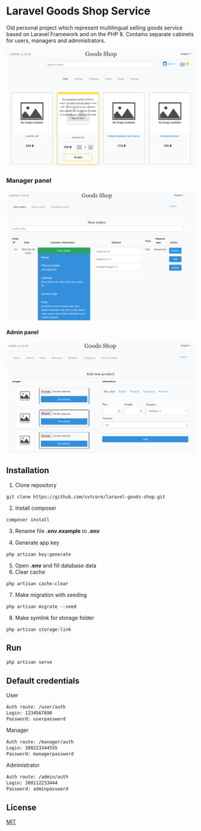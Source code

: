 # Laravel Goods Shop Service

Old personal project which represent multilingual selling goods service based on Laravel Framework and on the PHP 8. Contains separate cabinets for users, managers and administrators.


![Screenshoot](https://github.com/svtcore/laravel-goods-shop/blob/main/screenshots/screen_user_1.png)

### Manager panel
![Screenshoot](https://github.com/svtcore/laravel-goods-shop/blob/main/screenshots/screen_manager_1.png)

#### Admin panel
![Screenshoot](https://github.com/svtcore/laravel-goods-shop/blob/main/screenshots/screen_admin_1.png)

## Installation
1. Clone repository
```
git clone https://github.com/svtcore/laravel-goods-shop.git
```
2. Install composer
```
composer install
```
3. Rename file **.env.example** to **.env**

4. Generate app key
```
php artisan key:generate
```
5. Open **.env** and fill database data
6. Clear cache
```
php artisan cache:clear
```
7. Make migration with seeding
```
php artisan migrate --seed
```
8. Make symlink for storage folder
```
php artisan storage:link
```

## Run
```
php artisan serve
```
## Default credentials
User

```
Auth route: /user/auth
Login: 1234567890
Password: userpassword
```

Manager

```
Auth route: /manager/auth
Login: 380223344555
Password: managerpassword
```

Administrator

```
Auth route: /admin/auth
Login: 380112233444
Password: adminpassword
```

## License
[MIT](https://github.com/svtcore/laravel-restful-api-food-delivery/blob/main/LICENSE)

